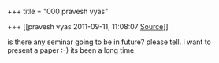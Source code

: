 +++
title = "000 pravesh vyas"

+++
[[pravesh vyas	2011-09-11, 11:08:07 [Source](https://groups.google.com/g/bvparishat/c/soqkZplAJkY)]]



is there any seminar going to be in future? please tell. i want to  
present a paper :-) its been a long time.

